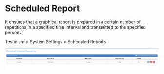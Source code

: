 # Scheduled Report

It ensures that a graphical report is prepared in a certain number of repetitions in a specified time interval and transmitted to the specified persons.&#x20;

&#x20;

Testinium > System Settings > Scheduled Reports&#x20;

![](<../../.gitbook/assets/Screen Shot 2021-12-09 at 01.19.03.png>)
